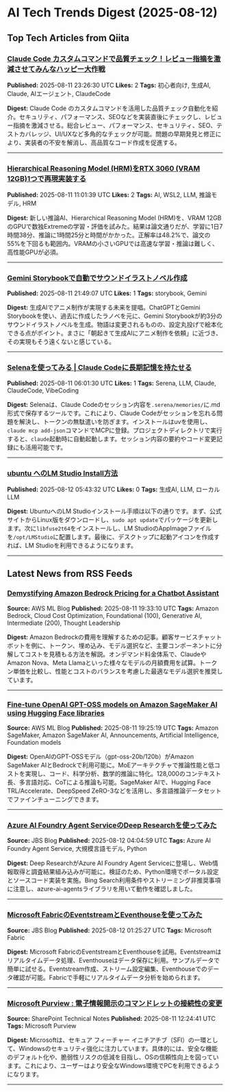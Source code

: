 # AI Tech Trends Digest (2025-08-12)


## Top Tech Articles from Qiita


### [Claude Code カスタムコマンドで品質チェック！レビュー指摘を激減させてみんなハッピー大作戦](https://qiita.com/tomada/items/5e6d566684b19b34759a)
**Published:** 2025-08-11 23:26:30 UTC
**Likes:** 2
**Tags:** 初心者向け, 生成AI, Claude, AIエージェント, ClaudeCode

**Digest:**
Claude Code のカスタムコマンドを活用した品質チェック自動化を紹介。セキュリティ、パフォーマンス、SEOなどを実装直後にチェックし、レビュー指摘を激減させる。総合レビュー、パフォーマンス、セキュリティ、SEO、テストカバレッジ、UI/UXなど多角的なチェックが可能。問題の早期発見と修正により、実装者の不安を解消し、高品質なコード作成を促進する。

---

### [Hierarchical Reasoning Model (HRM)をRTX 3060 (VRAM 12GB)1つで再現実装する](https://qiita.com/CLRR/items/e061c5bb33c51ada30c6)
**Published:** 2025-08-11 11:01:39 UTC
**Likes:** 2
**Tags:** AI, WSL2, LLM, 推論モデル, HRM

**Digest:**
新しい推論AI、Hierarchical Reasoning Model (HRM)を、VRAM 12GBのGPUで数独Extremeの学習・評価を試みた。結果は論文通りだが、学習に1日7時間38分、推論に1時間25分と時間がかかった。正解率は48.2%で、論文の55%を下回るも範囲内。VRAMの小さいGPUでは高速な学習・推論は難しく、高性能GPUが必須。

---

### [Gemini Storybookで自動でサウンドイラストノベル作成](https://qiita.com/Yh_Taguchi/items/40df48fafb13f394afb8)
**Published:** 2025-08-11 21:49:07 UTC
**Likes:** 1
**Tags:** storybook, Gemini

**Digest:**
生成AIでアニメ制作が実現する未来を提唱。ChatGPTとGemini Storybookを使い、過去に作成したラノベを元に、Gemini Storybookが約3分のサウンドイラストノベルを生成。物語は変更されるものの、設定丸投げで絵本化できる点がポイント。まさに「朝起きて生成AIにアニメ制作を依頼」に近づき、その実現もそう遠くないと感じている。

---

### [Selenaを使ってみる | Claude Codeに長期記憶を持たせる](https://qiita.com/usayamadausako/items/bddd227c6de290ef07f7)
**Published:** 2025-08-11 06:01:30 UTC
**Likes:** 1
**Tags:** Serena, LLM, Claude, ClaudeCode, VibeCoding

**Digest:**
Selenaは、Claude Codeのセッション内容を`.serena/memories/`に.md形式で保存するツールです。これにより、Claude Codeがセッションを忘れる問題を解決し、トークンの無駄遣いを防ぎます。インストールはuvを使用し、`claude mcp add-json`コマンドでMCPに登録。プロジェクトディレクトリで実行すると、`claude`起動時に自動起動します。セッション内容の要約やコード変更記録にも活用可能です。

---

### [ubuntu へのLM Studio Install方法](https://qiita.com/gonnta/items/e33dbf7314159756d5d7)
**Published:** 2025-08-12 05:43:32 UTC
**Likes:** 0
**Tags:** 生成AI, LLM, ローカルLLM

**Digest:**
UbuntuへのLM Studioインストール手順は以下の通りです。まず、公式サイトからLinux版をダウンロードし、`sudo apt update`でパッケージを更新します。次に`libfuse2t64`をインストールし、LM StudioのAppImageファイルを`/opt/LMStudio`に配置します。最後に、デスクトップに起動アイコンを作成すれば、LM Studioを利用できるようになります。

---

## Latest News from RSS Feeds


### [Demystifying Amazon Bedrock Pricing for a Chatbot Assistant](https://aws.amazon.com/blogs/machine-learning/demystifying-amazon-bedrock-pricing-for-a-chatbot-assistant/)
**Source:** AWS ML Blog
**Published:** 2025-08-11 19:33:10 UTC
**Tags:** Amazon Bedrock, Cloud Cost Optimization, Foundational (100), Generative AI, Intermediate (200), Thought Leadership

**Digest:**
Amazon Bedrockの費用を理解するための記事。顧客サービスチャットボットを例に、トークン、埋め込み、モデル選択など、主要コンポーネントに分解してコストを見積もる方法を解説。オンデマンド料金体系で、ClaudeやAmazon Nova、Meta Llamaといった様々なモデルの月額費用を試算。トークン単価を比較し、性能とコストのバランスを考慮した最適なモデル選択を推奨しています。

---

### [Fine-tune OpenAI GPT-OSS models on Amazon SageMaker AI using Hugging Face libraries](https://aws.amazon.com/blogs/machine-learning/fine-tune-openai-gpt-oss-models-on-amazon-sagemaker-ai-using-hugging-face-libraries/)
**Source:** AWS ML Blog
**Published:** 2025-08-11 19:25:19 UTC
**Tags:** Amazon SageMaker, Amazon SageMaker AI, Announcements, Artificial Intelligence, Foundation models

**Digest:**
OpenAIのGPT-OSSモデル（gpt-oss-20b/120b）がAmazon SageMaker AIとBedrockで利用可能に。MoEアーキテクチャで推論性能と低コストを実現し、コード、科学分析、数学的推論に特化。128,000のコンテキスト長、多言語対応、CoTによる推論も可能。SageMaker AIで、Hugging Face TRL/Accelerate、DeepSpeed ZeRO-3などを活用し、多言語推論データセットでファインチューニングできます。

---

### [Azure AI Foundry Agent ServiceのDeep Researchを使ってみた](https://blog.jbs.co.jp/entry/2025/08/12/130459)
**Source:** JBS Blog
**Published:** 2025-08-12 04:04:59 UTC
**Tags:** Azure AI Foundry Agent Service, 大規模言語モデル, Python

**Digest:**
Deep ResearchがAzure AI Foundry Agent Serviceに登場し、Web情報取得と調査結果組み込みが可能に。検証のため、Python環境でポータル設定とソースコード実装を実施。Bing Search利用条件やストリーミング非推奨事項に注意し、azure-ai-agentsライブラリを用いて動作を確認しました。

---

### [Microsoft FabricのEventstreamとEventhouseを使ってみた](https://blog.jbs.co.jp/entry/2025/08/12/102527)
**Source:** JBS Blog
**Published:** 2025-08-12 01:25:27 UTC
**Tags:** Microsoft Fabric

**Digest:**
Microsoft FabricのEventstreamとEventhouseを試用。Eventstreamはリアルタイムデータ処理、Eventhouseはデータ保存に利用。サンプルデータで簡単に試せる。Eventstream作成、ストリーム設定編集、Eventhouseでのデータ確認が可能。Fabricで手軽にリアルタイムデータ分析を始められます。

---

### [Microsoft Purview : 電子情報開示のコマンドレットの接続性の変更](https://shanqiai.lekumo.biz/sharepoint_technical_note/2025/08/microsoft-purvi-b2aa.html)
**Source:** SharePoint Technical Notes
**Published:** 2025-08-11 12:24:41 UTC
**Tags:** Microsoft Purview

**Digest:**
Microsoftは、セキュア フィーチャー イニチアチブ（SFI）の一環として、Windowsのセキュリティ強化に注力しています。具体的には、安全な機能のデフォルト化や、脆弱性リスクの低減を目指し、OSの信頼性向上を図っています。これにより、ユーザーはより安全なWindows環境でPCを利用できるようになります。

---